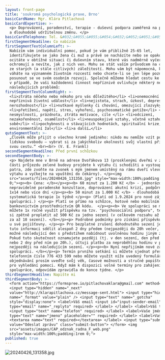 ```yaml
---
layout: front-page
title: 'soukromá psychologická praxe, Brno'
basicCardName: Mgr. Klára Pitlachová
basicCardExpertise: >-
  <p> Doprovázení, poradenství, terapie - duševní podpora zaměřená na postupnou
  a dlouhodobě udržitelnou změnu. </p>
basicCardTelephone: Tel. &#032;&#055;&#055;&#054;&#032;&#052;&#051;&#051;&#032;&#053;&#057;&#057;
firstSegmentHeadilne: Co nabízím
firstSegmentTextColumnLeft: >-
  Nabízím vám individuální pomoc, pokud je vám přibližně 25-65 let,
  identifikujete se jako žena či muž a právě se nacházíte nebo se opakovaně
  ocitáte v obtížné situaci či duševním stavu, které vás nadměrně vyčerpávají či
  ochromují a nevíte, jak z nich ven. Mohu se stát vaším průvodcem na cestě ven
  ze starých (a stále citlivých) záležitostí. Mohu vám být nápomocná, když
  váháte na významném životním rozcestí nebo chcete-li se jen lépe poznat a
  posunout se ve svém osobním rozvoji. Společně můžeme hledat cestu ke zlepšení
  v případě, že vaši každodenní činnost nepříznivě ovlivňuje některý nebo více z
  následujících problémů:
firstSegmentTextColumnRight: >-
  <li>ztráta něčeho nebo někoho pro vás důležitého</li> <li>onemocnění či jiná
  nepříznivá životní událost</li> <li>nejistota, strach, úzkost, deprese,
  nerozhodnost</li> <li>nutkavé myšlenky či chování, omezující zlozvyky</li>
  <li>přetížení, napětí, stres, vyhoření, psychosomatické potíže</li> <li>pocit
  nesmyslnosti, prázdnota, ztráta motivace, cíle </li> <li>odcizení,
  nezakořeněnost, osamělost</li> <li>neuspokojivé vztahy, včetně vztahu k
  sobě</li> <li>pochybnosti o stávajících hodnotách, spirituální krize,
  environmentální žal</li> <li>a další…</li>
qutoSegmentText: >-
  „Člověk může přijít o všechno kromě jediného: nikdo mu nemůže vzít poslední
  lidskou svobodu – vybrat si za jakýchkoliv okolností svůj vlastní přístup,
  svou cestu.“ <br><br> (V. E. Frankl)
secondSegmentHeadilne: Před první schůzkou
secondSegmentBody: >-
  <p> Najdete mne v Brně na adrese Dvořákova 13 (prosklenými dveřmi v zadní
  části průjezdu zelené budovy projdete k výtahu či schodišti a vystoupáte do 2.
  patra, zde zvoňte na zvonek s mým jménem umístěný na rámu dveří vlevo od
  výtahu a vyčkejte na vpuštění do čekárny). </p><img
  src="assets/files/20240426_131358.jpg" style="max-width:100%;padding:1rem
  0;"><p><b> Cena: </b></p><p><b> 60 minut za 1.200 Kč </b> - jednorázové či
  nepravidelné poradenské konzultace, doprovázení akutní krizí, podpůrná terapie
  1x14 nebo více dní </p><p><b> 50 minut za 1.000 Kč </b> - dlouhodobá
  systematická terapie 1x týdně </p><p> (Platí od 1.9.2024 pro nové zájemce o
  spolupráci.) </p><p> Platí se přímo na schůzce, hotově nebo mobilním
  bankovnictvím prostřednictvím QR kódu.  </p><p><b> Ve spolupráci se mnou
  můžete 1x ročně využít příspěvku na tzv. "psychosociální podporu", tedy nechat
  si zpětně proplatit až 500 Kč za jedno sezení (v celkovém rozsahu až 5.000 Kč
  za až 10 sezení). </b></p><p> Podrobné podmínky pro získání příspěvku zjistíte
  u své pojišťovny. </p><p> Pro bezplatné zrušení dohodnutého sezení je nutné
  tuto informaci sdělit alespoň 2 dny předem (nejpozději do 20h večer, aby bylo
  možné následující den s předstihem nabídnout uvolněnou hodinu jiným zájemcům).
  Pokud tuto skutečnost oznamujete později (tj. v den sezení, den před sezením
  nebo 2 dny před ním po 20h.), účtuji platbu za neproběhlou hodinu v plné výši
  nejpozději na následujícím sezení. </p><p><b> Nyní nepřijímám nové zájemce o
  spolupráci. </b></p><p> Termín prvního setkání si můžete sjednat přes SMS na
  telefonním čísle 776 433 599 nebo můžete využít níže uvedený formulář. Při
  objednávání prosím uveďte svůj věk, časové možnosti a stručně popište důvod
  pro vyhledání pomoci. Když mám k dispozici volné termíny pro zahájení nové
  spolupráce, odpovídám zpravidla do konce týdne. </p>
thirdSegmentHeadilne: Napište mi
thirdSegmentBody: >-
  <form action="https://formspree.io/pitlachovaklara@gmail.com" method="POST">
  <input type="hidden" name="_next"
  value="http://klarapitlachova.cz/message-sent.html"> <input type="hidden"
  name="_format" value="plain" /> <input type="text" name="_gotcha"
  style="display:none"> <label>Váš email <input id="input-sender-email"
  type="email" name="_replyto" required> </label> </label> <label>Váš telefon
  <input type="text" name="telefon" required> </label> <label>Vaše jméno <input
  type="text" name="jmeno" placeholder="" required> </label> <label>Vaše zpráva
  <textarea name="text" required></textarea> </label> <input type="submit"
  value="Odeslat zprávu" class="submit-button"> </form> <img
  src="assets/images/CAP_odznak_radna_F_web.png"
  style="max-width:100%;padding:1rem 0;">
published: true
---
```

![20240426_131358.jpg]({{site.baseurl}}/assets/files/20240426_131358.jpg)
